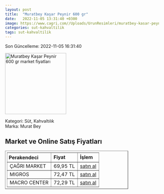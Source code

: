 ```yaml
---
layout: post
title:  "Muratbey Kaşar Peynir 600 gr"
date:   2022-11-05 13:31:40 +0300
image: https://www.cagri.com//Uploads/UrunResimleri/muratbey-kasar-peynir-500-gr-2-9e4a.jpg
categories: sut-kahvaltilik
tags: sut-kahvaltilik
---
```


Son Güncelleme: 2022-11-05 16:31:40

<img src="https://www.cagri.com//Uploads/UrunResimleri/muratbey-kasar-peynir-500-gr-2-9e4a.jpg" width="200" alt="Muratbey Kaşar Peynir 600 gr market fiyatları" />

Kategori: Süt, Kahvaltılık
<br />
Marka: Murat Bey

<h2>Market ve Online Satış Fiyatları</h2>

<table border="1" style="padding: 5px;width:80%;">
  <tr>
    <td style="padding: 5px;"><strong>Perakendeci</strong></td>
    <td><strong>Fiyat</strong></td>
    <td><strong>İşlem</strong></td>
  </tr>
  <tr>
              <td title="Çağrı Market">ÇAĞRI MARKET</td>
              <td>69,95 TL</td>
              <td><a title="Çağrı Market" target="_blank" href="https://www.cagri.com/muratbey-kasar-peynir-600-gr">satın al</a></td>
            </tr><tr>
              <td title="Migros">MIGROS</td>
              <td>72,47 TL</td>
              <td><a title="Migros" target="_blank" href="https://www.migros.com.tr/muratbey-taze-kasar-peyniri-600-g-p-9a3f62">satın al</a></td>
            </tr><tr>
              <td title="Macro Center">MACRO CENTER</td>
              <td>72,29 TL</td>
              <td><a title="Macro Center" target="_blank" href="https://www.macrocenter.com.tr/muratbey-taze-kasar-peyniri-600-g-p-9a3f62">satın al</a></td>
            </tr>
</table>
